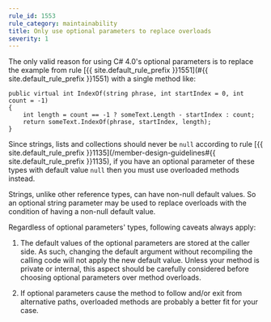 ```yaml
---
rule_id: 1553
rule_category: maintainability
title: Only use optional parameters to replace overloads
severity: 1
---
```

The only valid reason for using C# 4.0's optional parameters is to replace the example from rule [{{ site.default_rule_prefix }}1551](#{{ site.default_rule_prefix }}1551) with a single method like:

	public virtual int IndexOf(string phrase, int startIndex = 0, int count = -1)
	{
		int length = count == -1 ? someText.Length - startIndex : count;
		return someText.IndexOf(phrase, startIndex, length);
	}

Since strings, lists and collections should never be `null` according to rule [{{ site.default_rule_prefix }}1135](/member-design-guidelines#{{ site.default_rule_prefix }}1135), if you have an optional parameter of these types with default value `null` then you must use overloaded methods instead.

Strings, unlike other reference types, can have non-null default values. So an optional string parameter may be used to replace overloads with the condition of having a non-null default value.

Regardless of optional parameters' types, following caveats always apply:

1) The default values of the optional parameters are stored at the caller side. As such, changing the default argument without recompiling the calling code will not apply the new default value. Unless your method is private or internal, this aspect should be carefully considered before choosing optional parameters over method overloads.

2) If optional parameters cause the method to follow and/or exit from alternative paths, overloaded methods are probably a better fit for your case.
